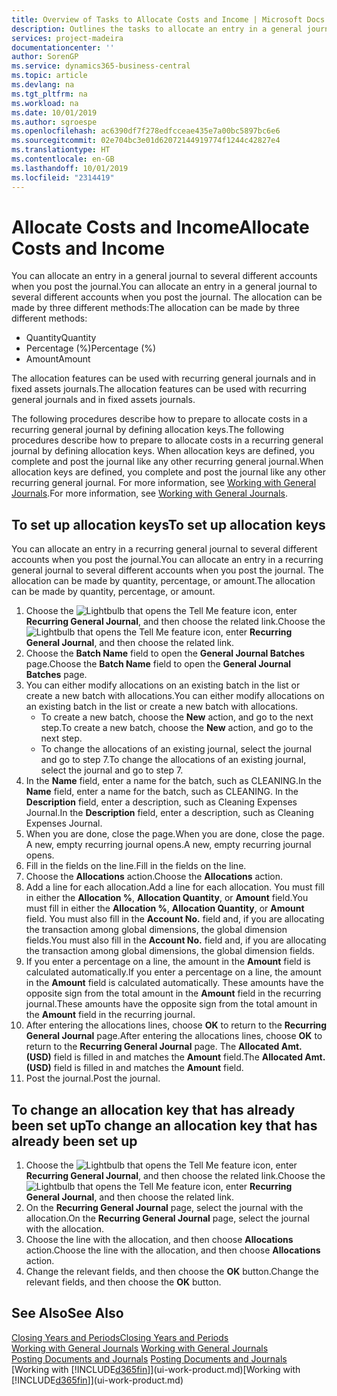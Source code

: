 ```yaml
---
title: Overview of Tasks to Allocate Costs and Income | Microsoft Docs
description: Outlines the tasks to allocate an entry in a general journal to several different accounts when you post the journal.
services: project-madeira
documentationcenter: ''
author: SorenGP
ms.service: dynamics365-business-central
ms.topic: article
ms.devlang: na
ms.tgt_pltfrm: na
ms.workload: na
ms.date: 10/01/2019
ms.author: sgroespe
ms.openlocfilehash: ac6390df7f278edfcceae435e7a00bc5897bc6e6
ms.sourcegitcommit: 02e704bc3e01d62072144919774f1244c42827e4
ms.translationtype: HT
ms.contentlocale: en-GB
ms.lasthandoff: 10/01/2019
ms.locfileid: "2314419"
---
```

# <a name="allocate-costs-and-income"></a><span data-ttu-id="68720-103">Allocate Costs and Income</span><span class="sxs-lookup"><span data-stu-id="68720-103">Allocate Costs and Income</span></span>
<span data-ttu-id="68720-104">You can allocate an entry in a general journal to several different accounts when you post the journal.</span><span class="sxs-lookup"><span data-stu-id="68720-104">You can allocate an entry in a general journal to several different accounts when you post the journal.</span></span> <span data-ttu-id="68720-105">The allocation can be made by three different methods:</span><span class="sxs-lookup"><span data-stu-id="68720-105">The allocation can be made by three different methods:</span></span>

* <span data-ttu-id="68720-106">Quantity</span><span class="sxs-lookup"><span data-stu-id="68720-106">Quantity</span></span>
* <span data-ttu-id="68720-107">Percentage (%)</span><span class="sxs-lookup"><span data-stu-id="68720-107">Percentage (%)</span></span>
* <span data-ttu-id="68720-108">Amount</span><span class="sxs-lookup"><span data-stu-id="68720-108">Amount</span></span>

<span data-ttu-id="68720-109">The allocation features can be used with recurring general journals and in fixed assets journals.</span><span class="sxs-lookup"><span data-stu-id="68720-109">The allocation features can be used with recurring general journals and in fixed assets journals.</span></span>
<!--You can also distribute the cost or revenue of a line to an intercompany partner when you post a sales or purchase document. When you post the document, a line will be posted in your general journal, and a corresponding line will be created in the intercompany outbox.-->

<span data-ttu-id="68720-110">The following procedures describe how to prepare to allocate costs in a recurring general journal by defining allocation keys.</span><span class="sxs-lookup"><span data-stu-id="68720-110">The following procedures describe how to prepare to allocate costs in a recurring general journal by defining allocation keys.</span></span> <span data-ttu-id="68720-111">When allocation keys are defined, you complete and post the journal like any other recurring general journal.</span><span class="sxs-lookup"><span data-stu-id="68720-111">When allocation keys are defined, you complete and post the journal like any other recurring general journal.</span></span> <span data-ttu-id="68720-112">For more information, see [Working with General Journals](ui-work-general-journals.md).</span><span class="sxs-lookup"><span data-stu-id="68720-112">For more information, see [Working with General Journals](ui-work-general-journals.md).</span></span>

## <a name="to-set-up-allocation-keys"></a><span data-ttu-id="68720-113">To set up allocation keys</span><span class="sxs-lookup"><span data-stu-id="68720-113">To set up allocation keys</span></span>
<span data-ttu-id="68720-114">You can allocate an entry in a recurring general journal to several different accounts when you post the journal.</span><span class="sxs-lookup"><span data-stu-id="68720-114">You can allocate an entry in a recurring general journal to several different accounts when you post the journal.</span></span> <span data-ttu-id="68720-115">The allocation can be made by quantity, percentage, or amount.</span><span class="sxs-lookup"><span data-stu-id="68720-115">The allocation can be made by quantity, percentage, or amount.</span></span>
1. <span data-ttu-id="68720-116">Choose the ![Lightbulb that opens the Tell Me feature](media/ui-search/search_small.png "Tell me what you want to do") icon, enter **Recurring General Journal**, and then choose the related link.</span><span class="sxs-lookup"><span data-stu-id="68720-116">Choose the ![Lightbulb that opens the Tell Me feature](media/ui-search/search_small.png "Tell me what you want to do") icon, enter **Recurring General Journal**, and then choose the related link.</span></span>
2. <span data-ttu-id="68720-117">Choose the **Batch Name** field to open the **General Journal Batches** page.</span><span class="sxs-lookup"><span data-stu-id="68720-117">Choose the **Batch Name** field to open the **General Journal Batches** page.</span></span>
3. <span data-ttu-id="68720-118">You can either modify allocations on an existing batch in the list or create a new batch with allocations.</span><span class="sxs-lookup"><span data-stu-id="68720-118">You can either modify allocations on an existing batch in the list or create a new batch with allocations.</span></span>
   * <span data-ttu-id="68720-119">To create a new batch, choose the **New** action, and go to the next step.</span><span class="sxs-lookup"><span data-stu-id="68720-119">To create a new batch, choose the **New** action, and go to the next step.</span></span>
   * <span data-ttu-id="68720-120">To change the allocations of an existing journal, select the journal and go to step 7.</span><span class="sxs-lookup"><span data-stu-id="68720-120">To change the allocations of an existing journal, select the journal and go to step 7.</span></span>    
4. <span data-ttu-id="68720-121">In the **Name** field, enter a name for the batch, such as CLEANING.</span><span class="sxs-lookup"><span data-stu-id="68720-121">In the **Name** field, enter a name for the batch, such as CLEANING.</span></span> <span data-ttu-id="68720-122">In the **Description** field, enter a description, such as Cleaning Expenses Journal.</span><span class="sxs-lookup"><span data-stu-id="68720-122">In the **Description** field, enter a description, such as Cleaning Expenses Journal.</span></span>
5. <span data-ttu-id="68720-123">When you are done, close the page.</span><span class="sxs-lookup"><span data-stu-id="68720-123">When you are done, close the page.</span></span> <span data-ttu-id="68720-124">A new, empty recurring journal opens.</span><span class="sxs-lookup"><span data-stu-id="68720-124">A new, empty recurring journal opens.</span></span>
6. <span data-ttu-id="68720-125">Fill in the fields on the line.</span><span class="sxs-lookup"><span data-stu-id="68720-125">Fill in the fields on the line.</span></span>
7. <span data-ttu-id="68720-126">Choose the **Allocations** action.</span><span class="sxs-lookup"><span data-stu-id="68720-126">Choose the **Allocations** action.</span></span>
8. <span data-ttu-id="68720-127">Add a line for each allocation.</span><span class="sxs-lookup"><span data-stu-id="68720-127">Add a line for each allocation.</span></span> <span data-ttu-id="68720-128">You must fill in either the **Allocation %**, **Allocation Quantity**, or **Amount** field.</span><span class="sxs-lookup"><span data-stu-id="68720-128">You must fill in either the **Allocation %**, **Allocation Quantity**, or **Amount** field.</span></span> <span data-ttu-id="68720-129">You must also fill in the **Account No.** field and, if you are allocating the transaction among global dimensions, the global dimension fields.</span><span class="sxs-lookup"><span data-stu-id="68720-129">You must also fill in the **Account No.** field and, if you are allocating the transaction among global dimensions, the global dimension fields.</span></span>
9. <span data-ttu-id="68720-130">If you enter a percentage on a line, the amount in the **Amount** field is calculated automatically.</span><span class="sxs-lookup"><span data-stu-id="68720-130">If you enter a percentage on a line, the amount in the **Amount** field is calculated automatically.</span></span> <span data-ttu-id="68720-131">These amounts have the opposite sign from the total amount in the **Amount** field in the recurring journal.</span><span class="sxs-lookup"><span data-stu-id="68720-131">These amounts have the opposite sign from the total amount in the **Amount** field in the recurring journal.</span></span>
10. <span data-ttu-id="68720-132">After entering the allocations lines, choose **OK** to return to the **Recurring General Journal** page.</span><span class="sxs-lookup"><span data-stu-id="68720-132">After entering the allocations lines, choose **OK** to return to the **Recurring General Journal** page.</span></span> <span data-ttu-id="68720-133">The **Allocated Amt. (USD)** field is filled in and matches the **Amount** field.</span><span class="sxs-lookup"><span data-stu-id="68720-133">The **Allocated Amt. (USD)** field is filled in and matches the **Amount** field.</span></span>
11. <span data-ttu-id="68720-134">Post the journal.</span><span class="sxs-lookup"><span data-stu-id="68720-134">Post the journal.</span></span>

## <a name="to-change-an-allocation-key-that-has-already-been-set-up"></a><span data-ttu-id="68720-135">To change an allocation key that has already been set up</span><span class="sxs-lookup"><span data-stu-id="68720-135">To change an allocation key that has already been set up</span></span>
1. <span data-ttu-id="68720-136">Choose the ![Lightbulb that opens the Tell Me feature](media/ui-search/search_small.png "Tell me what you want to do") icon, enter **Recurring General Journal**, and then choose the related link.</span><span class="sxs-lookup"><span data-stu-id="68720-136">Choose the ![Lightbulb that opens the Tell Me feature](media/ui-search/search_small.png "Tell me what you want to do") icon, enter **Recurring General Journal**, and then choose the related link.</span></span>
2. <span data-ttu-id="68720-137">On the **Recurring General Journal** page, select the journal with the allocation.</span><span class="sxs-lookup"><span data-stu-id="68720-137">On the **Recurring General Journal** page, select the journal with the allocation.</span></span>
3. <span data-ttu-id="68720-138">Choose the line with the allocation, and then choose **Allocations** action.</span><span class="sxs-lookup"><span data-stu-id="68720-138">Choose the line with the allocation, and then choose **Allocations** action.</span></span>
4. <span data-ttu-id="68720-139">Change the relevant fields, and then choose the **OK** button.</span><span class="sxs-lookup"><span data-stu-id="68720-139">Change the relevant fields, and then choose the **OK** button.</span></span>

## <a name="see-also"></a><span data-ttu-id="68720-140">See Also</span><span class="sxs-lookup"><span data-stu-id="68720-140">See Also</span></span>
[<span data-ttu-id="68720-141">Closing Years and Periods</span><span class="sxs-lookup"><span data-stu-id="68720-141">Closing Years and Periods</span></span>](year-close-years-periods.md)  
<span data-ttu-id="68720-142">[Working with General Journals](ui-work-general-journals.md)  </span><span class="sxs-lookup"><span data-stu-id="68720-142">[Working with General Journals](ui-work-general-journals.md)  </span></span>  
<span data-ttu-id="68720-143">[Posting Documents and Journals](ui-post-documents-journals.md)  </span><span class="sxs-lookup"><span data-stu-id="68720-143">[Posting Documents and Journals](ui-post-documents-journals.md)  </span></span>  
<span data-ttu-id="68720-144">[Working with [!INCLUDE[d365fin](includes/d365fin_md.md)]](ui-work-product.md)</span><span class="sxs-lookup"><span data-stu-id="68720-144">[Working with [!INCLUDE[d365fin](includes/d365fin_md.md)]](ui-work-product.md)</span></span>
